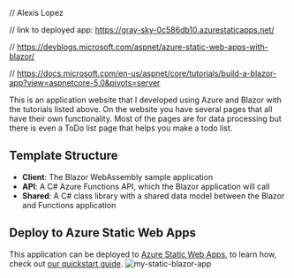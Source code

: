 // Alexis Lopez

// link to deployed app: https://gray-sky-0c586db10.azurestaticapps.net/

// https://devblogs.microsoft.com/aspnet/azure-static-web-apps-with-blazor/

// https://docs.microsoft.com/en-us/aspnet/core/tutorials/build-a-blazor-app?view=aspnetcore-5.0&pivots=server

This is an application website that I developed using Azure and Blazor with the tutorials listed above. On the website you have several pages that all have their own functionality. Most of the pages are for data processing but there is even a ToDo list page that helps you make a todo list. 

## Template Structure

- **Client**: The Blazor WebAssembly sample application
- **API**: A C# Azure Functions API, which the Blazor application will call
- **Shared**: A C# class library with a shared data model between the Blazor and Functions application

## Deploy to Azure Static Web Apps

This application can be deployed to [Azure Static Web Apps](https://docs.microsoft.com/azure/static-web-apps), to learn how, check out [our quickstart guide](https://aka.ms/blazor-swa/quickstart).
![my-static-blazor-app](https://user-images.githubusercontent.com/74120068/133648411-795fa1fd-e677-4eb6-9820-b8ed41d2a0cb.jpg)
